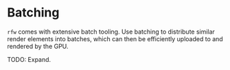 # Batching

`rfw` comes with extensive batch tooling. Use batching to distribute similar render elements into batches, which can then be efficiently uploaded to and rendered by the GPU.

TODO: Expand.
